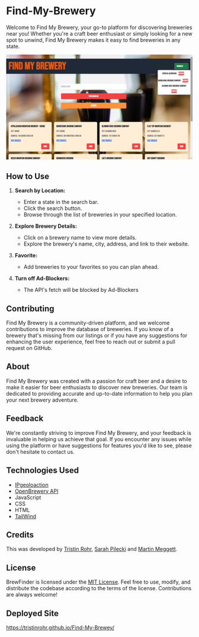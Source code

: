 # Find-My-Brewery

Welcome to Find My Brewery, your go-to platform for discovering breweries near you! Whether you're a craft beer enthusiast or simply looking for a new spot to unwind, Find My Brewery makes it easy to find breweries in any state.

![Screenshot](Assets/Screenshotbr.png)

## How to Use

1. **Search by Location:**
   - Enter a state in the search bar.
   - Click the search button.
   - Browse through the list of breweries in your specified location.

2. **Explore Brewery Details:**
   - Click on a brewery name to view more details.
   - Explore the brewery's name, city, address, and link to their website.
3. **Favorite:**
   - Add breweries to your favorites so you can plan ahead.

4. **Turn off Ad-Blockers:**
   - The API's fetch will be blocked by Ad-Blockers


## Contributing

Find My Brewery is a community-driven platform, and we welcome contributions to improve the database of breweries. If you know of a brewery that's missing from our listings or if you have any suggestions for enhancing the user experience, feel free to reach out or submit a pull request on GitHub.

## About

Find My Brewery was created with a passion for craft beer and a desire to make it easier for beer enthusiasts to discover new breweries. Our team is dedicated to providing accurate and up-to-date information to help you plan your next brewery adventure.

## Feedback

We're constantly striving to improve Find My Brewery, and your feedback is invaluable in helping us achieve that goal. If you encounter any issues while using the platform or have suggestions for features you'd like to see, please don't hesitate to contact us.

## Technologies Used

- [IPgeoloaction](https://ipgeolocation.io/documentation.html)
- [OpenBrewery API](https://www.openbrewerydb.org/documentation/)
- JavaScript
- CSS
- HTML
- [TailWind](https://tailwindcss.com/)

## Credits

This was developed by [Tristin Rohr](https://github.com/TristinRohr), [Sarah Pilecki](https://github.com/smpilecki) and [Martin Meggett](https://github.com/MMeggett).

## License

BrewFinder is licensed under the [MIT License](#). Feel free to use, modify, and distribute the codebase according to the terms of the license. Contributions are always welcome!

## Deployed Site
https://tristinrohr.github.io/Find-My-Brewey/




